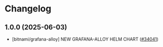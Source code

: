 # Changelog

## 1.0.0 (2025-06-03)

* [bitnami/grafana-alloy] NEW GRAFANA-ALLOY HELM CHART ([#34041](https://github.com/bitnami/charts/pull/34041))
